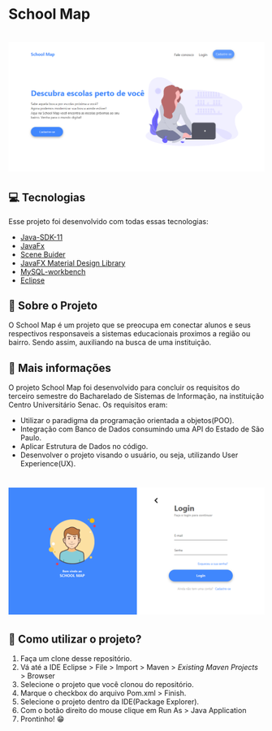 # School Map

<h1 align="center">
  <img alt="Tela Home do sistema" src="github/Home.PNG" />
</h1>

## 💻 Tecnologias 

Esse projeto foi desenvolvido com todas essas tecnologias:

- [Java-SDK-11](https://www.oracle.com/java/technologies/javase-jdk11-downloads.html)
- [JavaFx](https://openjfx.io/)
- [Scene Buider](https://gluonhq.com/)
- [JavaFX Material Design Library](https://github.com/jfoenixadmin/JFoenix)
- [MySQL-workbench](https://www.mysql.com/products/workbench/)
- [Eclipse](https://www.eclipse.org/)

## 📖 Sobre o Projeto

O School Map é um projeto que se preocupa em conectar alunos e seus respectivos responsaveis a sistemas educacionais proximos a região ou bairro. Sendo assim, auxiliando na busca de uma instituição.

## 🏫 Mais informações

O projeto School Map foi desenvolvido para concluir os requisitos do terceiro semestre do Bacharelado de Sistemas de Informação, na instituição Centro Universitário Senac. 
Os requisitos eram: 

- Utilizar o paradigma da programação orientada a objetos(POO).
- Integração com Banco de Dados consumindo uma API do Estado de São Paulo.
- Aplicar Estrutura de Dados no código.
- Desenvolver o projeto visando o usuário, ou seja, utilizando User Experience(UX).

<h1 align="center">
  <img alt="Tela de Login do sistema" src="github/Login.PNG" />
</h1>

## 🤔 Como utilizar o projeto?

<ol>
  <li>Faça um clone desse repositório.</li>
  <li>Vá até a IDE Eclipse > File > Import > Maven > <em>Existing Maven Projects</em> > Browser</li>
  <li>Selecione o projeto que você clonou do repositório.</li>
  <li>Marque o checkbox do arquivo Pom.xml > Finish.</li>
  <li>Selecione o projeto dentro da IDE(Package Explorer).</li>
  <li>Com o botão direito do mouse clique em Run As > Java Application</li>
  <li>Prontinho! 😁</li>
</ol>
